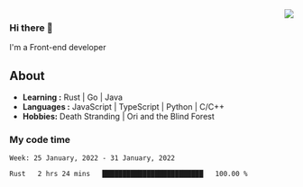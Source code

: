 <img align='right' src="https://github-readme-stats.vercel.app/api?username=strugglebak&show_icons=true">

### Hi there 👋

I'm a Front-end developer

## About

-  **Learning :** Rust | Go | Java
-  **Languages :** JavaScript | TypeScript | Python | C/C++
-  **Hobbies:** Death Stranding | Ori and the Blind Forest

### My code time

<!--START_SECTION:waka-->
```text
Week: 25 January, 2022 - 31 January, 2022

Rust   2 hrs 24 mins   █████████████████████████   100.00 % 
```
<!--END_SECTION:waka-->
